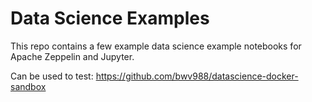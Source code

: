 # Data Science Examples

This repo contains a few example data science example notebooks for Apache Zeppelin and Jupyter.

Can be used to test: <https://github.com/bwv988/datascience-docker-sandbox>
